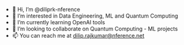 - 👋 Hi, I’m @diliprk-nference
- 👀 I’m interested in Data Engineering, ML and Quantum Computing
- 🌱 I’m currently learning OpenAI tools
- 💞️ I’m looking to collaborate on Quantum Computing - ML projects
- 📫 You can reach me at dilip.rajkumar@nference.net

<!---
diliprk-nference/diliprk-nference is a ✨ special ✨ repository because its `README.md` (this file) appears on your GitHub profile.
You can click the Preview link to take a look at your changes.
--->
